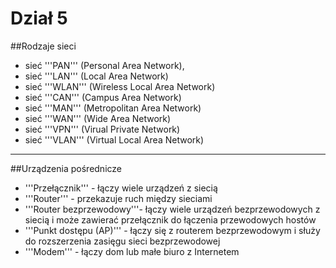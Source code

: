 # Dział 5

##Rodzaje sieci

- sieć '''PAN''' (Personal Area Network),
- sieć '''LAN''' (Local Area Network)
- sieć '''WLAN''' (Wireless Local Area Network)
- sieć '''CAN''' (Campus Area Network)
- sieć '''MAN''' (Metropolitan Area Network)
- sieć '''WAN''' (Wide Area Network)
- sieć '''VPN''' (Virual Private Network)
- sieć '''VLAN''' (Virtual Local Area Network)
___
##Urządzenia pośrednicze

- '''Przełącznik''' - łączy wiele urządzeń z siecią
- '''Router''' - przekazuje ruch między sieciami
- '''Router bezprzewodowy'''- łączy wiele urządzeń bezprzewodowych z siecią i może zawierać przełącznik do łączenia przewodowych hostów
- '''Punkt dostępu (AP)''' - łączy się z routerem bezprzewodowym i służy do rozszerzenia zasięgu sieci bezprzewodowej
- '''Modem''' - łączy dom lub małe biuro z Internetem
